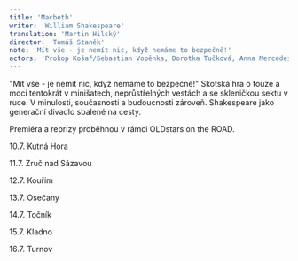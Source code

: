 ```yaml
---
title: 'Macbeth'
writer: 'William Shakespeare'
translation: 'Martin Hilský'
director: 'Tomáš Staněk'
note: 'Mít vše - je nemít nic, když nemáme to bezpečně!'
actors: 'Prokop Košař/Sebastian Vopěnka, Dorotka Tučková, Anna Mercedes Čtvrtníčková, Vilma Vojtíšková, Anna Maria Jarkovská, Theresia Anna Hakenová, Matěj Zahajský, Lukáš Cenker a Jiří Dejl'
---
```

"Mít vše - je nemít nic, když nemáme to bezpečně!"
Skotská hra o touze a moci tentokrát v minišatech, neprůstřelných vestách a se skleničkou sektu v ruce. V minulosti, současnosti a budoucnosti zároveň. Shakespeare jako generační divadlo sbalené na cesty.

Premiéra a reprízy proběhnou v rámci OLDstars on the ROAD.

10.7. Kutná Hora

11.7. Zruč nad Sázavou

12.7. Kouřim

13.7. Osečany

14.7. Točník

15.7. Kladno

16.7. Turnov
